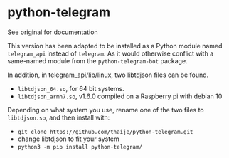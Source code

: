# python-telegram

See original for documentation

This version has been adapted to be installed as a Python module named `telegram_api` instead of `telegram`. As it would otherwise conflict with a same-named module from the `python-telegram-bot` package.

In addition, in telegram_api/lib/linux, two libtdjson files can be found.
- `libtdjson_64.so`, for 64 bit systems.
- `libtdjson_armh7.so`, v1.6.0 compiled on a Raspberry pi with debian 10

Depending on what system you use, rename one of the two files to `libtdjson.so`, and then install with:
- `git clone https://github.com/thaije/python-telegram.git`
- change libtdjson to fit your system
- `python3 -m pip install python-telegram/`
